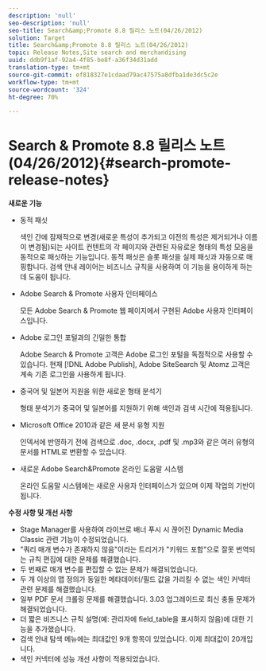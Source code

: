 ```yaml
---
description: 'null'
seo-description: 'null'
seo-title: Search&amp;Promote 8.8 릴리스 노트(04/26/2012)
solution: Target
title: Search&amp;Promote 8.8 릴리스 노트(04/26/2012)
topic: Release Notes,Site search and merchandising
uuid: ddb9f1af-92a4-4f85-be8f-a36f34d31add
translation-type: tm+mt
source-git-commit: ef818327e1cdaad79ac47575a8dfba1de3dc5c2e
workflow-type: tm+mt
source-wordcount: '324'
ht-degree: 70%

---
```



# Search &amp; Promote 8.8 릴리스 노트(04/26/2012){#search-promote-release-notes}

**새로운 기능**

* 동적 패싯

   색인 간에 잠재적으로 변경(새로운 특성이 추가되고 이전의 특성은 제거되거나 이름이 변경됨)되는 사이트 컨텐트의 각 페이지와 관련된 자유로운 형태의 특성 모음을 동적으로 패싯하는 기능입니다. 동적 패싯은 슬롯 패싯을 실제 패싯과 자동으로 매핑합니다. 검색 안내 레이어는 비즈니스 규칙을 사용하여 이 기능을 용이하게 하는 데 도움이 됩니다.
* Adobe Search &amp; Promote 사용자 인터페이스

   모든 Adobe Search &amp; Promote 웹 페이지에서 구현된 Adobe 사용자 인터페이스입니다.
* Adobe 로그인 포털과의 긴밀한 통합

   Adobe Search &amp; Promote 고객은 Adobe 로그인 포털을 독점적으로 사용할 수 있습니다. 현재 [!DNL Adobe Publish], Adobe SiteSearch 및 Atomz 고객은 계속 기존 로그인을 사용하게 됩니다.
* 중국어 및 일본어 지원을 위한 새로운 형태 분석기

   형태 분석기가 중국어 및 일본어를 지원하기 위해 색인과 검색 시간에 적용됩니다.
* Microsoft Office 2010과 같은 새 문서 유형 지원

   인덱서에 반영하기 전에 검색으로 .doc, .docx, .pdf 및 .mp3와 같은 여러 유형의 문서를 HTML로 변환할 수 있습니다.
* 새로운 Adobe Search&amp;Promote 온라인 도움말 시스템

   온라인 도움말 시스템에는 새로운 사용자 인터페이스가 있으며 이제 작업의 기반이 됩니다.

**수정 사항 및 개선 사항**

* Stage Manager를 사용하여 라이브로 배너 푸시 시 끊어진 Dynamic Media Classic 관련 기능이 수정되었습니다.
* &quot;쿼리 매개 변수가 존재하지 않음&quot;이라는 트리거가 &quot;키워드 포함&quot;으로 잘못 번역되는 규칙 편집에 대한 문제를 해결했습니다.
* 두 번째로 매개 변수를 편집할 수 없는 문제가 해결되었습니다.
* 두 개 이상의 맵 정의가 동일한 메타데이터/필드 값을 가리킬 수 없는 색인 커넥터 관련 문제를 해결했습니다.
* 일부 PDF 문서 크롤링 문제를 해결했습니다. 3.03 업그레이드로 최신 충돌 문제가 해결되었습니다.
* 더 짧은 비즈니스 규칙 설명(예: 관리자에 field_table을 표시하지 않음)에 대한 기능을 추가했습니다.
* 검색 안내 탐색 메뉴에는 최대값인 9개 항목이 있었습니다. 이제 최대값이 20개입니다.
* 색인 커넥터에 성능 개선 사항이 적용되었습니다.

